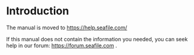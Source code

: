 # Introduction

The manual is moved to <https://help.seafile.com/>

If this manual does not contain the information you needed, you can seek help in our forum: <https://forum.seafile.com> .
